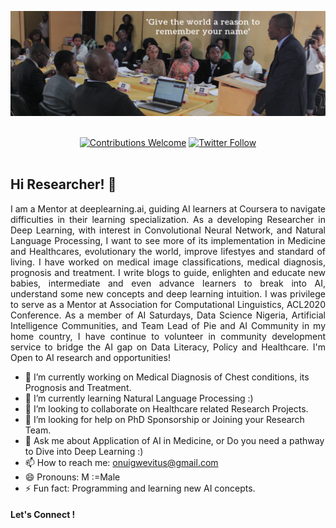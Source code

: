 [![onuigwevitus header](https://raw.githubusercontent.com/onuigwevitus/onuigwevitus/master/Onuigwe-cover-page.png)](https://medium.com/@onuigwevitus)
<p align="center">
<br/><a href="#contributing"><img alt="Contributions Welcome" src="https://img.shields.io/badge/contributions-welcome-brightgreen?style=for-the-badge&labelColor=black&logo=github"></a> <a href="https://twitter.com/SirOnuigweVitus"><img alt="Twitter Follow" src="https://img.shields.io/twitter/follow/SirOnuigweVitus?style=for-the-badge&color=09f&labelColor=black&logo=twitter&label=@SirOnuigweVitus"></a><br/><br/>
</p>

## Hi Researcher! 👋 
<p align="justify">
I am a Mentor at deeplearning.ai, guiding AI learners at Coursera to navigate difficulties in their learning specialization. As a developing Researcher in Deep Learning, with interest in Convolutional Neural Network, and Natural Language Processing, I want to see more of its implementation in Medicine and Healthcares, evolutionary the world, improve lifestyes and standard of living. I have worked on medical image classifications, medical diagnosis, prognosis and treatment. I write blogs to guide, enlighten and educate new babies, intermediate and even advance learners to break into AI, understand some new concepts and deep learning intuition. I was privilege to serve as a Mentor at Association for Computational Linguistics, ACL2020 Conference. As a member of AI Saturdays, Data Science Nigeria, Artificial Intelligence Communities, and Team Lead of Pie and AI Community in my home country, I have continue to volunteer in community development service to bridge the AI gap on Data Literacy, Policy and Healthcare. I'm Open to AI research and opportunities!

</p>

- 🔭 I’m currently working on Medical Diagnosis of Chest conditions, its Prognosis and Treatment.
- 🌱 I’m currently learning Natural Language Processing :)
- 👯 I’m looking to collaborate on Healthcare related Research Projects.
- 🤔 I’m looking for help on PhD Sponsorship or Joining your Research Team.
- 💬 Ask me about Application of AI in Medicine, or Do you need a pathway to Dive into Deep Learning :)
- 📫 How to reach me: onuigwevitus@gmail.com
- 😄 Pronouns: M :=Male
- ⚡ Fun fact: Programming and learning new AI concepts.

#### Let's Connect !
